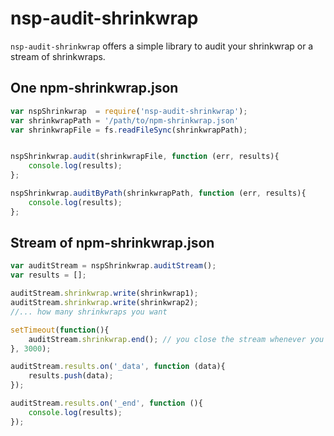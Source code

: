 nsp-audit-shrinkwrap
============

`nsp-audit-shrinkwrap` offers a simple library to audit your shrinkwrap or a stream of shrinkwraps.


## One npm-shrinkwrap.json

```javascript
var nspShrinkwrap  = require('nsp-audit-shrinkwrap');
var shrinkwrapPath = '/path/to/npm-shrinkwrap.json'
var shrinkwrapFile = fs.readFileSync(shrinkwrapPath);


nspShrinkwrap.audit(shrinkwrapFile, function (err, results){
    console.log(results);
};

nspShrinkwrap.auditByPath(shrinkwrapPath, function (err, results){
    console.log(results);
};
```

## Stream of npm-shrinkwrap.json

```javascript
var auditStream = nspShrinkwrap.auditStream();
var results = [];

auditStream.shrinkwrap.write(shrinkwrap1);
auditStream.shrinkwrap.write(shrinkwrap2);
//... how many shrinkwraps you want

setTimeout(function(){
    auditStream.shrinkwrap.end(); // you close the stream whenever you want :)
}, 3000);

auditStream.results.on('_data', function (data){
    results.push(data);
});

auditStream.results.on('_end', function (){
    console.log(results);
});
```
